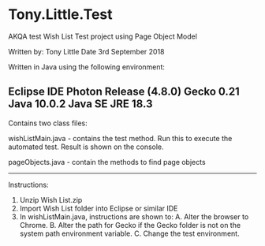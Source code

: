 # Tony.Little.Test
AKQA test
Wish List Test project using Page Object Model

Written by: Tony Little
Date 3rd September 2018

Written in Java using the following environment:

Eclipse IDE Photon Release (4.8.0)
Gecko 0.21
Java 10.0.2
Java SE JRE 18.3
------------------------

Contains two class files:

wishListMain.java - contains the test method.  Run this to execute the automated test.  Result is shown on the console.

pageObjects.java - contain the methods to find page objects

-----------------
Instructions:

1. Unzip Wish List.zip
2. Import Wish List folder into Eclipse or similar IDE
3. In wishListMain.java, instructions are shown to:
	A. Alter the browser to Chrome.
	B. Alter the path for Gecko if the Gecko folder is not on the system path environment variable.
	C. Change the test environment.
